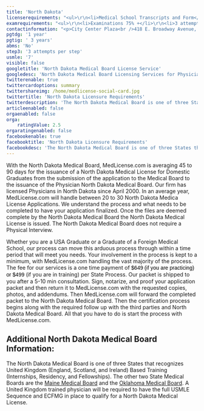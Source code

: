 ```yaml
---
title: 'North Dakota'
licenserequirements: "<ul>\r\n<li>Medical School Transcripts and Form</li>\r\n<li>All PGY Training (including UK Training)</li>\r\n<li>Fingerprint Cards/Background Check</li>\r\n<li>All State Medical Licenses (past/present)</li>\r\n<li>2 Physician References</li>\r\n<li>National or State Examination Scores</li>\r\n<li>ECFMG CVS Report or Fifth Pathway (exam chart)</li>\r\n<li>Privilege Verifications (past 3 years)</li>\r\n</ul>"
examrequirements: "<ul>\r\n<li>Examinations 75% +</li>\r\n<li>3 attempt limit Step 3 of the USMLE</li>\r\n<li>7 year limit- USMLE</li>\r\n<li>1 year PGY for USA Grads</li>\r\n<li>3 year PGY for International Grads</li>\r\n<li>No - 10 year rule or SPEX</li>\r\n<li>State Exam Accepted if Pre-1975</li>\r\n</ul>"
contactinformation: "<p>City Center Plaza<br />418 E. Broadway Avenue, Suite 12<br />Bismarck, ND 58501<br />Phone: (701) 328-6500<br />Fax: (701) 328-6505</p>\r\n<p><a href=\"https://www.ndbom.org/\">www.ndbomex.org</a></p>"
pgtdg: '1 year'
pgtig: ' 3 years'
abms: 'No'
step3: '3 attempts per step'
usmle: '7'
visible: false
googletitle: 'North Dakota Medical Board License Service'
googledesc: 'North Dakota Medical Board Licensing Services for Physicians seeking a professional, expedited, easy licensing process with the North Dakota Medical Board'
twitterenable: true
twittercardoptions: summary
twittershareimg: /home/medlicense-social-card.jpg
twittertitle: 'North Dakota Licensure Requirements'
twitterdescription: 'The North Dakota Medical Board is one of three States that recognizes United Kingdom. The average licensure time in North Dakota is 45 to 90 days for Domestic Graduates from the submission of the application to the Medical Board to the issuance of the Physician North Dakota Medical Board.'
articleenabled: false
orgaenabled: false
orga:
    ratingValue: 2.5
orgaratingenabled: false
facebookenable: true
facebooktitle: 'North Dakota Licensure Requirements'
facebookdesc: 'The North Dakota Medical Board is one of three States that recognizes United Kingdom. The average licensure time in North Dakota is 45 to 90 days for Domestic Graduates from the submission of the application to the Medical Board to the issuance of the Physician North Dakota Medical Board.'
---
```


<p>With the North Dakota Medical Board, MedLicense.com is averaging 45 to 90 days for the issuance of a North Dakota Medical License for Domestic Graduates from the submission of the application to the Medical Board to the issuance of the Physician North Dakota Medical Board. Our firm has licensed Physicians in North Dakota since April 2000. In an average year, MedLicense.com will handle between 20 to 30 North Dakota Medica License Applications. We understand the process and what needs to be completed to have your application finalized. Once the files are deemed complete by the North Dakota Medical Board the North Dakota Medical License is issued. The North Dakota Medical Board does not require a Physical Interview.</p>
<p>Whether you are a USA Graduate or a Graduate of a Foreign Medical School, our process can move this arduous process through within a time period that will meet you needs. Your involvement in the process is kept to a minimum, with MedLicense.com handling the vast majority of the process. The fee for our services is a one time payment of <span style="display: inline !important; float: none; background-color: transparent; color: #000000; font-family: Verdana,Arial,Helvetica,sans-serif; font-size: 14px; font-style: normal; font-variant: normal; font-weight: 400; letter-spacing: normal; line-height: 18.2px; orphans: 2; text-align: left; text-decoration: none; text-indent: 0px; text-transform: none; -webkit-text-stroke-width: 0px; white-space: normal; word-spacing: 0px;">$649 (if you are practicing) or $499 </span>(if you are in training) per State Process. Our packet is shipped to you after a 5-10 min consultation. Sign, notarize, and proof your application packet and then return it to MedLicense.com with the requested copies, photos, and addendums. Then MedLicense.com will forward the completed packet to the North Dakota Medical Board. Then the certification process begins along with the required follow up with the third parties and North Dakota Medical Board. All that you have to do is start the process with MedLicense.com.</p>
<h2 id="mcetoc_1ce9etp7f0">Additional North Dakota Medical Board Information:</h2>
<p>The North Dakota Medical Board is one of three States that recognizes United Kingdom (England, Scotland, and Ireland) Based Training (Internships, Residency, and Fellowships). The other two State Medical Boards are the <a href="../../licensure-information/state-licensure-requirements/maine">Maine Medical Board</a> and the <a href="../../licensure-information/state-licensure-requirements/oklahoma">Oklahoma Medical Board</a>. A United Kingdom trained physician will be required to have the full USMLE Sequence and ECFMG in place to qualify for a North Dakota Medical License.</p>